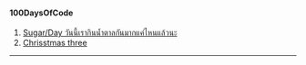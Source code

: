 #### 100DaysOfCode
1. [Sugar/Day วันนี้เรากินน้ำตาลกันมากแค่ไหนแล้วนะ](https://github.com/zirinya/sugar-day)
2. [Chrisstmas three](https://github.com/zirinya/merry-x-mas)
   


___
 
